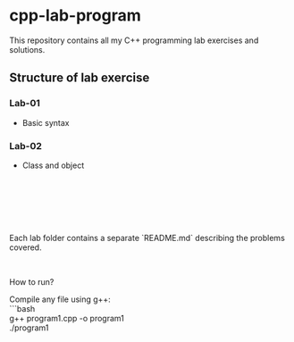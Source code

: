 # cpp-lab-program
This repository contains all my C++ programming lab exercises and solutions.<br>
<h2>Structure of lab exercise</h2>
<h3>Lab-01</h3>
<ul>
<li>Basic syntax</li>
</ul>
<h3>Lab-02</h3>
<ul>
<li>Class and object</li>
</ul>


<br>
<br>
<br>
<br>
<br>
<p>Each lab folder contains a separate `README.md` describing the problems covered.</p>
<br>
<p>How to run?</p>
<p>Compile any file using g++:<br>
```bash<br>
g++ program1.cpp -o program1<br>
./program1</p>
